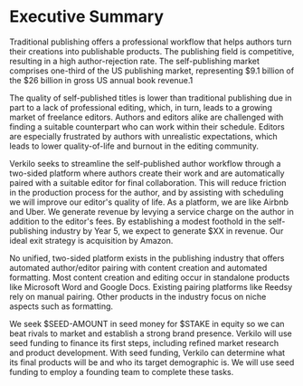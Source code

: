 # Executive Summary

Traditional publishing offers a professional workflow that helps authors turn their creations into publishable products. The publishing field is competitive, resulting in a high author-rejection rate. The self-publishing market comprises one-third of the US publishing market, representing $9.1 billion of the $26 billion in gross US annual book revenue.1

The quality of self-published titles is lower than traditional publishing due in part to a lack of professional editing, which, in turn, leads to a growing market of freelance editors. Authors and editors alike are challenged with finding a suitable counterpart who can work within their schedule. Editors are especially frustrated by authors with unrealistic expectations, which leads to lower quality-of-life and burnout in the editing community.

 Verkilo seeks to streamline the self-published author workflow through a two-sided platform where authors create their work and are automatically paired with a suitable editor for final collaboration. This will reduce friction in the production process for the author, and by assisting with scheduling we will improve our editor's quality of life. As a platform, we are like Airbnb and Uber. We generate revenue by levying a service charge on the author in addition to the editor's fees. By establishing a modest foothold in the self-publishing industry by Year 5, we expect to generate $XX in revenue. Our ideal exit strategy is acquisition by Amazon.

 No unified, two-sided platform exists in the publishing industry that offers automated author/editor pairing with content creation and automated formatting. Most content creation and editing occur in standalone products like Microsoft Word and Google Docs. Existing pairing platforms like Reedsy rely on manual pairing. Other products in the industry focus on niche aspects such as formatting.

We seek $SEED-AMOUNT in seed money for $STAKE in equity so we can beat rivals to market and establish a strong brand presence. Verkilo will use seed funding to finance its first steps, including refined market research and product development. With seed funding, Verkilo can determine what its final products will be and who its target demographic is. We will use seed funding to employ a founding team to complete these tasks.
